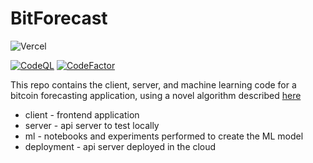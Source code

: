 # BitForecast

![Vercel](https://vercelbadge.vercel.app/api/Ammar-Raneez/BitForecast)

[![CodeQL](https://github.com/Ammar-Raneez/BitForecast/actions/workflows/codeql.yml/badge.svg)](https://github.com/Ammar-Raneez/BitForecast/actions/workflows/codeql.yml)
[![CodeFactor](https://www.codefactor.io/repository/github/ammar-raneez/bitforecast/badge)](https://www.codefactor.io/repository/github/ammar-raneez/bitforecast)

This repo contains the client, server, and machine learning code for a bitcoin forecasting application, using a novel algorithm described [here](https://github.com/Ammar-Raneez/FYP_Algorithm)

* client - frontend application
* server - api server to test locally
* ml - notebooks and experiments performed to create the ML model
* deployment - api server deployed in the cloud